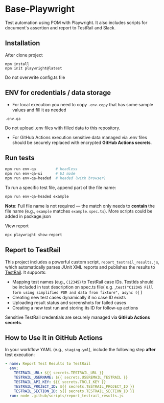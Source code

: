 # Base-Playwright

Test automation using POM with Playwright.
It also includes scripts for document's assertion and report to TestRail and Slack.
​

## Installation
After clone project 

```
npm install
npm init playwright@latest

```
Do not overwrite config.ts file

## ENV for credentials / data storage
- For local execution you need to copy `.env.copy` that has some sample values and fill it as needed

```
.env.qa
```

​Do not upload .env files with filled data to this repository.

- For GitHub Actions execution sensitive data managed via .env files should be securely replaced with encrypted **GitHub Actions secrets**.

## Run tests

```bash
npm run env-qa         # headless
npm run env-qa-ui      # UI mode
npm run env-qa-headed  # headed (with browser)
```

To run a specific test file, append part of the file name:

```bash
npm run env-qa-headed example
```
**Note:** Full file name is not required — the match only needs to **contain** the file name (e.g., `example` matches `example.spec.ts`). More scripts could be added in package.json


View report
```bash
npx playwright show-report
```

## Report to TestRail

This project includes a powerful custom script, `report_testrail_results.js`, which automatically parses JUnit XML reports and publishes the results to [TestRail](https://www.testrail.com/). It supports:

- Mapping test names (e.g., `C12345`) to TestRail case IDs. TestIds should be included in test description on spec.ts file( e.g. ,`test("C12345 Fill form using simplified POM and data from fixture", async ({` )
- Creating new test cases dynamically if no case ID exists
- Uploading result status and screenshots for failed cases
- Creating a new test run and storing its ID for follow-up actions

Sensitive TestRail credentials are securely managed via **GitHub Actions secrets**.

## How to Use It in GitHub Actions

In your workflow YAML (e.g., `staging.yml`), include the following step **after** test execution:

```yaml
- name: Report Test Results to TestRail
  env:
    TESTRAIL_URL: ${{ secrets.TESTRAIL_URL }}
    TESTRAIL_USERNAME: ${{ secrets.USEREMAIL_TESTRAIL }}
    TESTRAIL_API_KEY: ${{ secrets.TRCLI_KEY }}
    TESTRAIL_PROJECT_ID: ${{ secrets.TESTRAIL_PROJECT_ID }}
    TESTRAIL_SECTION_ID: ${{ secrets.TESTRAIL_SECTION_ID }}
  run: node .github/scripts/report_testrail_results.js
```

